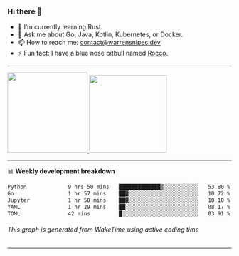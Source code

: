 ### Hi there 👋

- 🌱 I’m currently learning Rust.
- 💬 Ask me about Go, Java, Kotlin, Kubernetes, or Docker.
- 📫 How to reach me: contact@warrensnipes.dev
- ⚡ Fun fact: I have a blue nose pitbull named [Rocco](https://i.imgur.com/iLsSCKu.jpg).

-------


<a href="https://github.com/LockedThread/LockedThread">
  <img height="180em" src="https://github-readme-stats.vercel.app/api?username=LockedThread&theme=transparent&bg_color=00000000&show_icons=true&count_private=true" />
  <img height="174em" src="https://github-readme-stats.vercel.app/api/top-langs?username=LockedThread&theme=transparent&layout=compact&hide_progress=true&bg_color=00000000" />
  </a>

-------

📊 **Weekly development breakdown**
<!--START_SECTION:waka-->

```txt
Python             9 hrs 50 mins   █████████████▒░░░░░░░░░░░   53.80 %
Go                 1 hr 57 mins    ██▓░░░░░░░░░░░░░░░░░░░░░░   10.72 %
Jupyter            1 hr 50 mins    ██▓░░░░░░░░░░░░░░░░░░░░░░   10.10 %
YAML               1 hr 29 mins    ██░░░░░░░░░░░░░░░░░░░░░░░   08.17 %
TOML               42 mins         █░░░░░░░░░░░░░░░░░░░░░░░░   03.91 %
```

<!--END_SECTION:waka-->
###### *This graph is generated from WakeTime using active coding time*
-------
